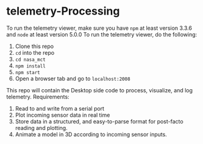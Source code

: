 # telemetry-Processing

To run the telemetry viewer, make sure you have `npm` at least version 3.3.6 and `node` at least version 5.0.0
To run the telemetry viewer, do the following:
1. Clone this repo
2. `cd` into the repo
3. `cd nasa_mct`
4. `npm install`
5. `npm start`
6. Open a browser tab and go to `localhost:2008`

This repo will contain the Desktop side code to process, visualize, and log telemetry.
Requirements:

1. Read to and write from a serial port
2. Plot incoming sensor data in real time
3. Store data in a structured, and easy-to-parse format for post-facto reading and plotting.
4. Animate a model in 3D according to incoming sensor inputs.
